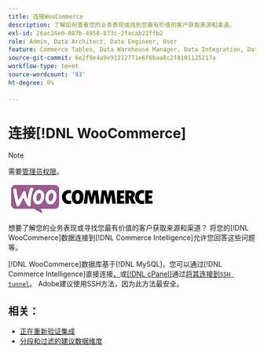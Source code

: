 ```yaml
---
title: 连接WooCommerce
description: 了解如何查看您的业务表现或找到您最有价值的客户获取来源和渠道。
exl-id: 26ac24e0-087b-4958-873c-2facab22ffb2
role: Admin, Data Architect, Data Engineer, User
feature: Commerce Tables, Data Warehouse Manager, Data Integration, Data Import/Export
source-git-commit: 6e2f9e4a9e91212771e6f6baa8c2f8101125217a
workflow-type: tm+mt
source-wordcount: '93'
ht-degree: 0%

---
```


# 连接[!DNL WooCommerce]

>[!NOTE]
>
>需要[管理员权限](../../../administrator/user-management/user-management.md)。

![](../../../assets/WooCommerce-Logo.jpg)

想要了解您的业务表现或寻找您最有价值的客户获取来源和渠道？ 将您的[!DNL WooCommerce]数据连接到[!DNL Commerce Intelligence]允许您回答这些问题等。

[!DNL WooCommerce]数据库基于[!DNL MySQL]，您可以通过[!DNL Commerce Intelligence]直接连接[、](../integrations/mysql-via-a-direct-connection.md)或[[!DNL cPanel]](../integrations/mysql-via-cpanel.md)通过[将其连接到`SSH tunnel`](../integrations/mysql-via-ssh-tunnel.md)。 Adobe建议使用SSH方法，因为此方法最安全。

## 相关：

* [正在重新验证集成](https://experienceleague.adobe.com/docs/commerce-knowledge-base/kb/how-to/mbi-reauthenticating-integrations.html?lang=zh-Hans)
* [分段和过滤的建议数据维度](../../../best-practices/segment-filter.md)
